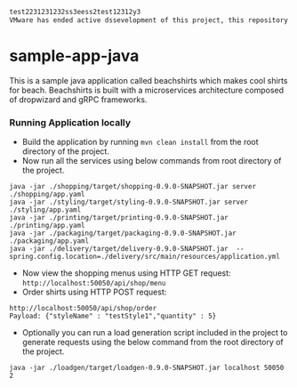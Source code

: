 ```3
test2231231232ss3eess2test12312y3
VMware has ended active dssevelopment of this project, this repository will no longer be updated
```

# sample-app-java

This is a sample java application called beachshirts which makes cool shirts for beach.
Beachshirts is built with a microservices architecture composed of dropwizard and gRPC frameworks.

### Running Application locally

- Build the application by running `mvn clean install` from the root directory of the project.
- Now run all the services using below commands from root directory of the project.

```
java -jar ./shopping/target/shopping-0.9.0-SNAPSHOT.jar server ./shopping/app.yaml
java -jar ./styling/target/styling-0.9.0-SNAPSHOT.jar server ./styling/app.yaml
java -jar ./printing/target/printing-0.9.0-SNAPSHOT.jar ./printing/app.yaml
java -jar ./packaging/target/packaging-0.9.0-SNAPSHOT.jar ./packaging/app.yaml
java -jar ./delivery/target/delivery-0.9.0-SNAPSHOT.jar  --spring.config.location=./delivery/src/main/resources/application.yml
```

- Now view the shopping menus using HTTP GET request: `http://localhost:50050/api/shop/menu`
- Order shirts using HTTP POST request:

```
http://localhost:50050/api/shop/order
Payload: {"styleName" : "testStyle1","quantity" : 5}
```

- Optionally you can run a load generation script included in the project to generate requests
  using the below command from the root directory of the project.

```
java -jar ./loadgen/target/loadgen-0.9.0-SNAPSHOT.jar localhost 50050 2
```
